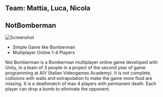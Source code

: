 ## Team: Mattia, Luca, Nicola

## NotBomberman

![Screenshot](NotBomberman_preview.png)

* Simple Game like Bomberman
* Multiplayer Online 1-4 Players

Not Bomberman is a Bomberman multiplayer online game developed with Unity, in a team of 3 people in a project of the second year of game programming at AIV (Italian Videogames Academy).
It is not complete, collisions with walls and extrapolation to make the game more fluid are missing.
It is a deathmatch of max 4 players with permanent death. Each player can drop a bomb to eliminate the opponent.

